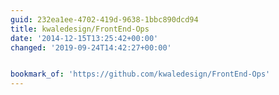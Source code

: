 ```yaml
---
guid: 232ea1ee-4702-419d-9638-1bbc890dcd94
title: kwaledesign/FrontEnd-Ops
date: '2014-12-15T13:25:42+00:00'
changed: '2019-09-24T14:42:27+00:00'


bookmark_of: 'https://github.com/kwaledesign/FrontEnd-Ops'
---
```




